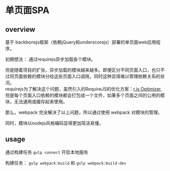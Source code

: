 
# 单页面SPA

## overview

基于 backbonejs框架（依赖jQuery和underscorejs）部署的单页面web应用程序。

初期想法： 通过requirejs异步加载各个模块。

但是随着项目的扩张，异步加载的模块越来越多。即便区分不同页面入口，也只不过将页面依赖的模块分给这些页面入口调用，同时这种显得难以管理依赖关系的状况。  
requirejs为了解决这个问题，虽然引入的RequireJS的优化方案：[r.js Optimizer](https://github.com/jrburke/r.js), 但是每个页面入口依赖的模块都会打包成一个文件，如果多个页面之间的公用的模块，无法通用或缓存起来使用。

那么，webpack 完全解决了以上问题，所以通过使用 webpack 对模块的管理。

同时，模块以nodejs风格编码显得更加简洁易懂。

## usage

通过构建任务 `gulp connect` 开启本地服务

构建任务： `gulp webpack:build` 和 `gulp webpack:build-dev`
